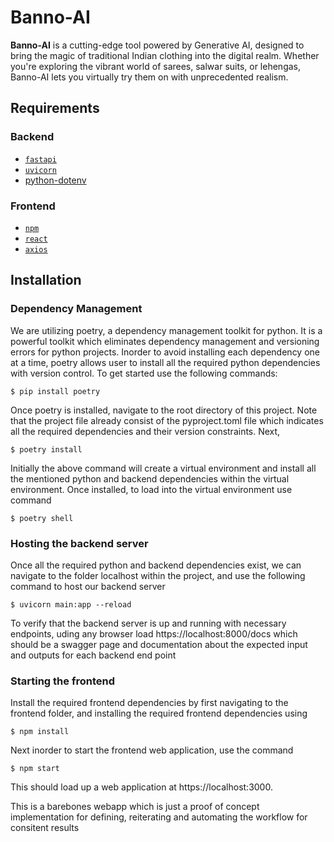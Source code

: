 # Banno-AI

**Banno-AI** is a cutting-edge tool powered by Generative AI, designed to bring the magic of traditional Indian clothing into the digital realm. Whether you're exploring the vibrant world of sarees, salwar suits, or lehengas, Banno-AI lets you virtually try them on with unprecedented realism.

## Requirements

### Backend
- [`fastapi`](https://pypi.org/project/fastapi/)
- [`uvicorn`](https://pypi.org/project/uvicorn/)
- [python-dotenv](https://pypi.org/project/python-dotenv/)

### Frontend
- [`npm`](https://www.npmjs.com)
- [`react`](https://www.npmjs.com/package/react)
- [`axios`](https://www.npmjs.com)


## Installation

### Dependency Management
We are utilizing poetry, a dependency management toolkit for python. It is a powerful toolkit which eliminates dependency management and versioning errors for python projects. Inorder to avoid installing each dependency one at a time, poetry allows user to install all the required python dependencies with version control. To get started use the following commands:

```
$ pip install poetry
```
Once poetry is installed, navigate to the root directory of this project. Note that the project file already consist of the pyproject.toml file which indicates all the required dependencies and their version constraints. Next,

```
$ poetry install
```
Initially the above command will create a virtual environment and install all the mentioned python and backend dependencies within the virtual environment. Once installed, to load into the virtual environment use command

```
$ poetry shell
```

### Hosting the backend server

Once all the required python and backend dependencies exist, we can navigate to the folder localhost within the project, and use the following command to host our backend server

```
$ uvicorn main:app --reload
```

To verify that the backend server is up and running with necessary endpoints, uding any browser load https://localhost:8000/docs which should be a swagger page and documentation about the expected input and outputs for each backend end point

### Starting the frontend

Install the required frontend dependencies by first navigating to the frontend folder, and installing the required frontend dependencies using

```
$ npm install
```

Next inorder to start the frontend web application, use the command

```
$ npm start
```

This should load up a web application at https://localhost:3000.

This is a barebones webapp which is just a proof of concept implementation for defining, reiterating and automating the workflow for consitent results
